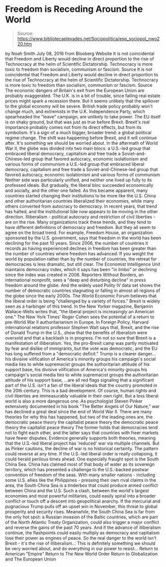 # Freedom is Receding Around the World

> Source: https://www.bibliotecapleyades.net/Sociopolitica/esp_sociopol_nwo220.htm

by Noah Smith July 08, 2016 from Blooberg Website
It is not coincidental that Freedom and Liberty would decline in direct proportion to the rise of Technocracy at the helm of Scientific Dictatorship. Technocracy is more toxic to freedom than socialism, communism or fascism. Source
It is not coincidental that Freedom and Liberty would decline in direct proportion to the rise of Technocracy at the helm of Scientific Dictatorship.
Technocracy is more toxic to freedom than socialism, communism or fascism.
Source
The economic dangers of Britain's exit from the European Union are probably exaggerated.
The U.K. is in a bit of trouble, since falling real estate prices might spark a recession there. But it seems unlikely that the spillover to the global economy will be severe. British trade policy probably won't change much, and extremists in the U.K. Independence Party, which spearheaded the "leave" campaign, are unlikely to take power.
The EU itself is on shaky ground, but that was just as true before Brexit. Brexit's real importance probably comes not from its direct effects, but from its symbolism.
It's a sign of a much bigger, broader trend:
a global political regime change.
The shift was happening before Brexit, and it will continue after. It's something we should be worried about.
In the aftermath of World War II, the globe was divided into two main blocs:
a U.S.-led group that embraced liberal democracy, capitalism and free trade a Soviet-and-Chinese-led group that favored autocracy, economic isolationism and various forms of communism
a U.S.-led group that embraced liberal democracy, capitalism and free trade
a Soviet-and-Chinese-led group that favored autocracy, economic isolationism and various forms of communism
Neither side was particularly unified, and neither one lived up fully to its professed ideals.
But gradually, the liberal bloc succeeded economically and socially, and the other one failed. As this became apparent, many countries started changing their institutions to be more like the U.S.
China and other authoritarian countries liberalized their economies, while many others converted from autocracy to democracy.
In recent years, that trend has halted, and the institutional tide now appears to be moving in the other direction.
Illiberalism - political autocracy and restriction of civil liberties - are on the rise.
Many organizations track these trends, and they tend to have different definitions of democracy and freedom. But they all seem to agree on the broad trend. For example, Freedom House, an organization sponsored by the U.S. government, says that freedom in the world has been declining for the past 10 years.
Since 2006, the number of countries it records as having experienced declines in freedom has been greater than the number of countries where freedom has advanced:
If you weight the world by population rather than by the number of countries, the retreat for democracies is less dramatic, but still clear.
The Economist Intelligence Unit maintains democracy index, which it says has been "in limbo" or declining since the index was created in 2006. Reporters Without Borders, an international nonprofit, sees a "deep and disturbing decline" in press freedom around the globe.
And the widely used Polity IV data set shows the number of democratic countries stagnating or falling in almost all regions of the globe since the early 2000s. The World Economic Forum believes that the liberal order is being "challenged by a variety of forces."
Brexit is widely seen as a harbinger of this trend.
In the New Yorker magazine, Benjamin Wallace-Wells writes that,
"the liberal project is increasingly an American one."
The New York Times' Roger Cohen sees the potential of a return to pre-World War II authoritarianism in Europe.
In Foreign Policy, Harvard international relations professor Stephen Walt says that,
Brexit, and the rise of Donald Trump in the U.S., show that the benefits of liberalism were oversold and that a backlash is in progress.
I'm not so sure that Brexit is a manifestation of illiberalism.
Yes, the pro-Brexit camp was partly motivated by fear and dislike of immigrants, but the vote was democratic, and the EU has long suffered from a "democratic deficit."
Trump is a clearer danger...
his divisive vilification of America's minority groups his campaign's social media ties to white supremacist groups the authoritarian attitude of his support base,
his divisive vilification of America's minority groups
his campaign's social media ties to white supremacist groups
the authoritarian attitude of his support base,
...are all red flags signaling that a significant part of the U.S. isn't a fan of the liberal ideals that the country promoted in the 20th century.
This is a bad development. Of course, human rights and civil liberties are immeasurably valuable in their own right. But a less liberal world is also a more dangerous one.
As psychologist Steven Pinker extensively documented in his book "The Better Angels of Our Nature," war has declined a great deal since the end of World War II.
There are many theories for why this has happened, but two of the leading ones are,
the democratic peace theory the capitalist peace theory
the democratic peace theory
the capitalist peace theory
The former holds that democracies tend not to fight each other, and the latter says that countries with freer markets have fewer disputes.
Evidence generally supports both theories, meaning that the U.S.-led liberal project has 'reduced' war via multiple channels.
But as Pinker cautions, the decline of war is no historical certainty. The pattern could reverse at any time. If the U.S.-led liberal order is really collapsing, it could herald perilous times ahead.
One especially fraught spot is the South China Sea.
China has claimed most of that body of water as its sovereign territory, which has presented a challenge to the U.S.-backed postwar convention of freedom of the seas. With many smaller nations - including some U.S. allies like the Philippines - pressing their own rival claims in the area, the South China Sea is a tinderbox that could produce armed conflict between China and the U.S.
Such a clash, between the world's largest economies and most powerful militaries, could easily spiral into a broader conflict or touch off a descent into geopolitical anarchy.
If the mercurial and pugnacious Trump pulls off an upset win in November, this threat to global prosperity and security rises.
Meanwhile, the South China Sea is far from the only hot spot:
a Russian invasion of the Baltic countries, which are part of the North Atlantic Treaty Organization, could also trigger a major conflict and reverse the gains of the past 70 years.
And if the advance of illiberalism continue, the flashpoints could easily multiply as democracy and capitalism lose their power as engines of peace.
So the real danger to the world isn't Brexit - it's the rise of illiberalism...
This is definitely something we should be very worried about, and do everything in our power to resist...
Return to American "Empire"
Return to The New World Order
Return to Globalization and The European Union

